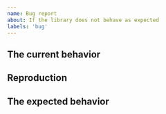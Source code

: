 ```yaml
---
name: Bug report
about: If the library does not behave as expected
labels: 'bug'
---
```


## The current behavior

<!--
  Please provide a clear and concise description of what the bug is. Please test
  using the latest version of the library to make sure your issue has not
  already been fixed.
-->

## Reproduction

<!--
  Please provide a sandbox (e.g. https://codesandbox.io/s/new or
  https://stackblitz.com/), a link to a repository on GitHub, or provide a
  minimal code example that reproduces the problem.
-->

## The expected behavior

<!--
  Please provide a clear and concise description or code.
-->

<!--
Optional:

## Environment

## Possible solution

## Additional context

## Screenshots
-->
